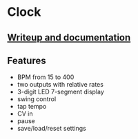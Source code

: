 # Clock

## [Writeup and documentation](https://rabid.audio/projects/synth/clk/)

## Features

- BPM from 15 to 400
- two outputs with relative rates
- 3-digit LED 7-segment display
- swing control
- tap tempo
- CV in
- pause
- save/load/reset settings
